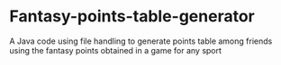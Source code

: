 # Fantasy-points-table-generator
A Java code using file handling to generate points table among friends using the fantasy points obtained in a game for any sport
